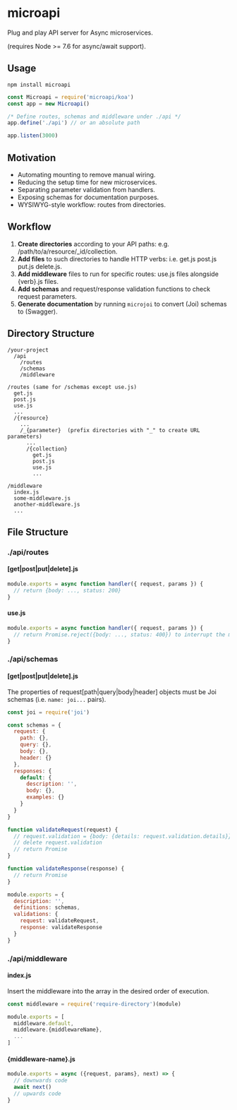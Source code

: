 # microapi
Plug and play API server for Async microservices.  

(requires Node >= 7.6 for async/await support).

## Usage
```
npm install microapi
```

``` js
const Microapi = require('microapi/koa')
const app = new Microapi()

/* Define routes, schemas and middleware under ./api */
app.define('./api') // or an absolute path

app.listen(3000)
```

## Motivation
- Automating mounting to remove manual wiring.
- Reducing the setup time for new microservices.
- Separating parameter validation from handlers.
- Exposing schemas for documentation purposes.
- WYSIWYG-style workflow: routes from directories.

## Workflow
1. **Create directories** according to your API paths: e.g. /path/to/a/resource/_id/collection.
2. **Add files** to such directories to handle HTTP verbs: i.e. get.js post.js put.js delete.js.
3. **Add middleware** files to run for specific routes: use.js files alongside {verb}.js files.
4. **Add schemas** and request/response validation functions to check request parameters.
5. **Generate documentation** by running `microjoi` to convert (Joi) schemas to (Swagger).

## Directory Structure
```
/your-project
  /api
    /routes
    /schemas
    /middleware
```

```
/routes (same for /schemas except use.js)
  get.js
  post.js
  use.js
  ...
  /{resource}
    ...
    /_{parameter}  (prefix directories with "_" to create URL parameters)
      ...
      /{collection}
        get.js
        post.js
        use.js
        ...
```
```
/middleware
  index.js
  some-middleware.js
  another-middleware.js
  ...
```

## File Structure

### ./api/routes
#### [get|post|put|delete].js
``` js
module.exports = async function handler({ request, params }) {
  // return {body: ..., status: 200}
}
```

#### use.js
``` js
module.exports = async function handler({ request, params }) {
  // return Promise.reject({body: ..., status: 400}) to interrupt the middleware flow
}
```

### ./api/schemas
#### [get|post|put|delete].js
The properties of request[path|query|body|header] objects must be Joi schemas (i.e. `name: joi...` pairs).
``` js
const joi = require('joi')

const schemas = {
  request: {
    path: {},
    query: {},
    body: {},
    header: {}
  },
  responses: {
    default: {
      description: '',
      body: {},
      examples: {}
    }
  }
}

function validateRequest(request) {
  // request.validation = {body: {details: request.validation.details}}
  // delete request.validation
  // return Promise
}

function validateResponse(response) {
  // return Promise
}

module.exports = {
  description: '',
  definitions: schemas,
  validations: {
    request: validateRequest,
    response: validateResponse
  }
}
```

### ./api/middleware
#### index.js
Insert the middleware into the array in the desired order of execution.
``` js
const middleware = require('require-directory')(module)

module.exports = [
  middleware.default,
  middleware.{middlewareName},
  ...
]
```

#### {middleware-name}.js
``` js
module.exports = async ({request, params}, next) => {
  // downwards code
  await next()
  // upwards code
}
```
